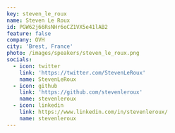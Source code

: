 ```yaml
---
key: steven_le_roux
name: Steven Le Roux
id: PGW62j66RsNHr6oCZ1VX5e41lAB2
feature: false
company: OVH
city: 'Brest, France'
photo: /images/speakers/steven_le_roux.png
socials:
  - icon: twitter
    link: 'https://twitter.com/StevenLeRoux'
    name: StevenLeRoux
  - icon: github
    link: 'https://github.com/stevenleroux'
    name: stevenleroux
  - icon: linkedin
    link: https://www.linkedin.com/in/stevenleroux/
    name: stevenleroux
---
```

